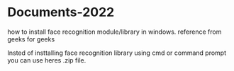 # Documents-2022

how to install face recognition module/library in windows. 
reference from geeks for geeks

Insted of insttalling face recognition library using cmd or command prompt you can use heres .zip file.

